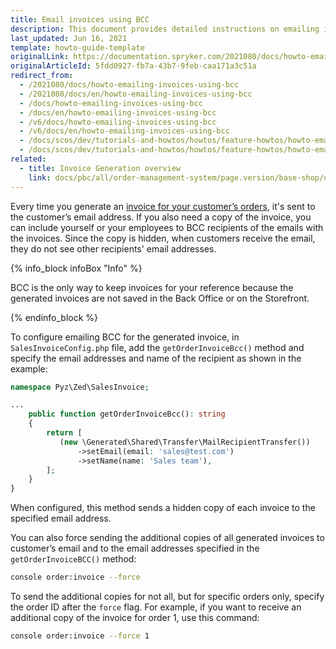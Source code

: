 ```yaml
---
title: Email invoices using BCC
description: This document provides detailed instructions on emailing invoices using BCC.
last_updated: Jun 16, 2021
template: howto-guide-template
originalLink: https://documentation.spryker.com/2021080/docs/howto-emailing-invoices-using-bcc
originalArticleId: 5fdd0927-fb7a-43b7-9feb-caa171a3c51a
redirect_from:
  - /2021080/docs/howto-emailing-invoices-using-bcc
  - /2021080/docs/en/howto-emailing-invoices-using-bcc
  - /docs/howto-emailing-invoices-using-bcc
  - /docs/en/howto-emailing-invoices-using-bcc
  - /v6/docs/howto-emailing-invoices-using-bcc
  - /v6/docs/en/howto-emailing-invoices-using-bcc
  - /docs/scos/dev/tutorials-and-howtos/howtos/feature-howtos/howto-emailing-invoices-using-bcc.html
  - /docs/scos/dev/tutorials-and-howtos/howtos/feature-howtos/howto-email-invoices-using-bcc.html
related:
  - title: Invoice Generation overview
    link: docs/pbc/all/order-management-system/page.version/base-shop/order-management-feature-overview/invoice-generation-overview.html
---
```


Every time you generate an [invoice for your customer’s orders](/docs/pbc/all/order-management-system/{{site.version}}/base-shop/order-management-feature-overview/invoice-generation-overview.html), it's sent to the customer’s email address. If you also need a copy of the invoice, you can include yourself or your employees to BCC recipients of the emails with the invoices. Since the copy is hidden, when customers receive the email, they do not see other recipients' email addresses.

{% info_block infoBox "Info" %}

BCC is the only way to keep invoices for your reference because the generated invoices are not saved in the Back Office or on the Storefront.

{% endinfo_block %}

To configure emailing BCC for the generated invoice, in `SalesInvoiceConfig.php` file, add the `getOrderInvoiceBcc()` method and specify the email addresses and name of the recipient as shown in the example:

```php
namespace Pyz\Zed\SalesInvoice;

...
    public function getOrderInvoiceBcc(): string
    {
        return [
           (new \Generated\Shared\Transfer\MailRecipientTransfer())
               ->setEmail(email: 'sales@test.com')
               ->setName(name: 'Sales team'),
        ];
    }
}
```

When configured, this method sends a hidden copy of each invoice to the specified email address.

You can also force sending the additional copies of all generated invoices to customer’s email and to the email addresses specified in the `getOrderInvoiceBCC()` method:

```bash
console order:invoice --force
```

To send the additional copies for not all, but for specific orders only, specify the order ID after the `force` flag. For example, if you want to receive an additional copy of the invoice for order 1, use this command:

```bash
console order:invoice --force 1
```
